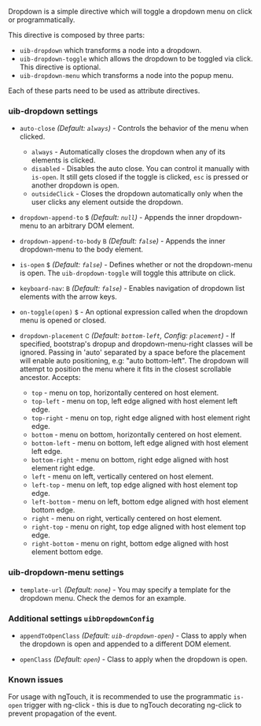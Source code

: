 Dropdown is a simple directive which will toggle a dropdown menu on click or programmatically.

This directive is composed by three parts:

* `uib-dropdown` which transforms a node into a dropdown.
* `uib-dropdown-toggle` which allows the dropdown to be toggled via click. This directive is optional.
* `uib-dropdown-menu` which transforms a node into the popup menu.

Each of these parts need to be used as attribute directives.

### uib-dropdown settings

* `auto-close`
  _(Default: `always`)_ -
  Controls the behavior of the menu when clicked.
  * `always` - Automatically closes the dropdown when any of its elements is clicked.
  * `disabled` - Disables the auto close. You can control it manually with `is-open`. It still gets closed if the toggle is clicked, `esc` is pressed or another dropdown is open.
  * `outsideClick` - Closes the dropdown automatically only when the user clicks any element outside the dropdown.

* `dropdown-append-to`
  <small class="badge">$</small>
  _(Default: `null`)_ -
  Appends the inner dropdown-menu to an arbitrary DOM element.

* `dropdown-append-to-body`
  <small class="badge">B</small>
  _(Default: `false`)_ -
  Appends the inner dropdown-menu to the body element.

* `is-open`
  <small class="badge">$</small>
  <i class="glyphicon glyphicon-eye-open"></i>
  _(Default: `false`)_ -
  Defines whether or not the dropdown-menu is open. The `uib-dropdown-toggle` will toggle this attribute on click.

* `keyboard-nav`:
  <small class="badge">B</small>
  _(Default: `false`)_ -
  Enables navigation of dropdown list elements with the arrow keys.

* `on-toggle(open)`
  <small class="badge">$</small> -
  An optional expression called when the dropdown menu is opened or closed.

* `dropdown-placement`
  <small class="badge">C</small>
  _(Default: `bottom-left`, Config: `placement`)_ -
  If specified, bootstrap's dropup and dropdown-menu-right classes will be ignored. Passing in 'auto' separated by a space before the placement will enable auto positioning, e.g: "auto bottom-left". The dropdown will attempt to position the menu where it fits in the closest scrollable ancestor. Accepts:

   * `top` - menu on top, horizontally centered on host element.
   * `top-left` - menu on top, left edge aligned with host element left edge.
   * `top-right` - menu on top, right edge aligned with host element right edge.
   * `bottom` - menu on bottom, horizontally centered on host element.
   * `bottom-left` - menu on bottom, left edge aligned with host element left edge.
   * `bottom-right` - menu on bottom, right edge aligned with host element right edge.
   * `left` - menu on left, vertically centered on host element.
   * `left-top` - menu on left, top edge aligned with host element top edge.
   * `left-bottom` - menu on left, bottom edge aligned with host element bottom edge.
   * `right` - menu on right, vertically centered on host element.
   * `right-top` - menu on right, top edge aligned with host element top edge.
   * `right-bottom` - menu on right, bottom edge aligned with host element bottom edge.


### uib-dropdown-menu settings

* `template-url`
  _(Default: `none`)_ -
  You may specify a template for the dropdown menu. Check the demos for an example.

### Additional settings `uibDropdownConfig`

* `appendToOpenClass`
  _(Default: `uib-dropdown-open`)_ -
  Class to apply when the dropdown is open and appended to a different DOM element.

* `openClass`
  _(Default: `open`)_ -
  Class to apply when the dropdown is open.

### Known issues

For usage with ngTouch, it is recommended to use the programmatic `is-open` trigger with ng-click - this is due to ngTouch decorating ng-click to prevent propagation of the event.
